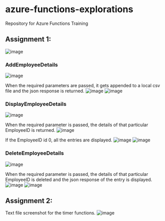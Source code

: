 # azure-functions-explorations
Repository for Azure Functions Training

## Assignment 1:
![image](https://github.com/DevanandKP/azure-functions-explorations/assets/100085173/8483f38b-d4e1-431e-a681-5efd3dcd4f64)

### AddEmployeeDetails
![image](https://github.com/DevanandKP/azure-functions-explorations/assets/100085173/a137a514-f3b2-4351-a88e-77ba2be797e9)

When the required parameters are passed, it gets appended to a local csv file and the json response is returned.
![image](https://github.com/DevanandKP/azure-functions-explorations/assets/100085173/7f9e54eb-51b0-4c32-bd92-2bc1fc71eef1)
![image](https://github.com/DevanandKP/azure-functions-explorations/assets/100085173/3852ab1e-74eb-43db-807d-84be32e53dee)

### DisplayEmployeeDetails
![image](https://github.com/DevanandKP/azure-functions-explorations/assets/100085173/0eacf338-e278-4ee8-a021-20b54826d7e1)

When the required parameter is passed, the details of that particular EmployeeID is returned.
![image](https://github.com/DevanandKP/azure-functions-explorations/assets/100085173/8b310139-d795-4070-b78e-3f02289b2167)

If the EmployeeID id 0, all the entries are displayed.
![image](https://github.com/DevanandKP/azure-functions-explorations/assets/100085173/1fdd8d4e-4802-47c2-bfc6-afde1c5f7150)
![image](https://github.com/DevanandKP/azure-functions-explorations/assets/100085173/c361130f-a4b4-4acc-a30b-d859cc475426)

### DeleteEmployeeDetails
![image](https://github.com/DevanandKP/azure-functions-explorations/assets/100085173/d6992dbb-58ed-4491-80b9-7a4ac08762a5)

When the required parameter is passed, the details of that particular EmployeeID is deleted and the json response of the entry is displayed.
![image](https://github.com/DevanandKP/azure-functions-explorations/assets/100085173/75ccd95a-00dc-4c99-96ba-3ec446669885)
![image](https://github.com/DevanandKP/azure-functions-explorations/assets/100085173/b8329316-2988-4281-88c7-1976a5af663a)

## Assignment 2:

Text file screenshot for the timer functions.
![image](https://github.com/DevanandKP/azure-functions-explorations/assets/100085173/c850b272-ec82-4ac1-814d-1915e4479fa6)
